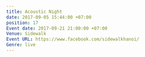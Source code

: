 ```yaml
---
title: Acoustic Night
date: 2017-09-05 15:44:00 +07:00
position: 17
Event date: 2017-09-21 21:00:00 +07:00
Venue: Sidewalk
Event URL: https://www.facebook.com/sidewalkhanoi/
Genre: live
---
```


